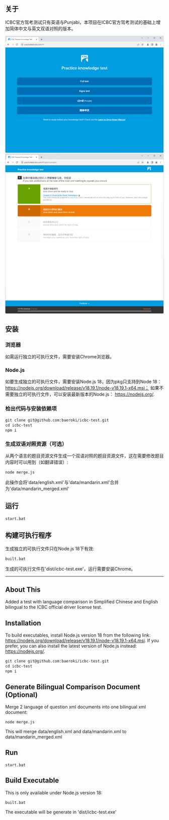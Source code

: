 ## 关于
ICBC官方驾考测试只有英语与Punjabi，本项目在ICBC官方驾考测试的基础上增加简体中文与英文双语对照的版本。

<img src="https://github.com/baeroki/icbc-test/blob/master/screenshots/launch.png?raw=true" alt="Launch" title="Launch" width="800" />

<img src="https://github.com/baeroki/icbc-test/blob/master/screenshots/test.png?raw=true" alt="Test" title="Test" width="800" />

## 安装

### 浏览器
如需运行独立的可执行文件，需要安装Chrome浏览器。

### Node.js
如要生成独立的可执行文件，需要安装Node.js 18，因为pkg只支持到Node 18： https://nodejs.org/download/release/v18.19.1/node-v18.19.1-x64.msi； 如果不需要独立的可执行文件，可以安装最新版本的Node.js： https://nodejs.org/.

### 检出代码与安装依赖项
```
git clone git@github.com:baeroki/icbc-test.git
cd icbc-test
npm i
```

### 生成双语对照资源（可选）
从两个语言的题目资源文件生成一个双语对照的题目资源文件，这在需要修改题目内容时可以用到（如翻译错误）:
```
node merge.js
```
此操作会将'data/english.xml'与'data/mandarin.xml'合并为'data/mandarin_merged.xml'

## 运行
```
start.bat
```

## 构建可执行程序
生成独立的可执行文件只在Node.js 18下有效:
```
built.bat
```
生成的可执行文件在'dist/icbc-test.exe'，运行需要安装Chrome。

---

## About This
Added a test with language comparison in Simplified Chinese and English bilingual to the ICBC official driver license test.

## Installation
To build executables, install Node.js version 18 from the following link: https://nodejs.org/download/release/v18.19.1/node-v18.19.1-x64.msi. If you prefer, you can also install the latest version of Node.js instead: https://nodejs.org/.
```
git clone git@github.com:baeroki/icbc-test.git
cd icbc-test
npm i
```

## Generate Bilingual Comparison Document (Optional)
Merge 2 language of question xml documents into one bilingual xml document:
```
node merge.js
```
This will merge data/english.xml and data/mandarin.xml to data/mandarin_merged.xml

## Run
```
start.bat
```

## Build Executable
This is only available under Node.js version 18:
```
built.bat
```
The executable will be generate in 'dist/icbc-test.exe'
